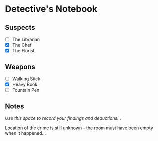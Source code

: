 # Detective's Notebook

## Suspects
- [ ] The Librarian
- [X] The Chef
- [X] The Florist

## Weapons
- [ ] Walking Stick
- [X] Heavy Book
- [ ] Fountain Pen

## Notes
*Use this space to record your findings and deductions...*

Location of the crime is still unknown - the room must have been empty when it happened...
